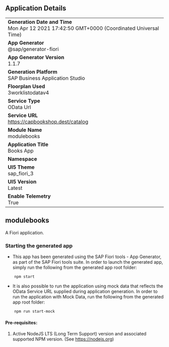 ## Application Details
|               |
| ------------- |
|**Generation Date and Time**<br>Mon Apr 12 2021 17:42:50 GMT+0000 (Coordinated Universal Time)|
|**App Generator**<br>@sap/generator-fiori|
|**App Generator Version**<br>1.1.7|
|**Generation Platform**<br>SAP Business Application Studio|
|**Floorplan Used**<br>3worklistodatav4|
|**Service Type**<br>OData Url|
|**Service URL**<br>https://capbookshop.dest/catalog
|**Module Name**<br>modulebooks|
|**Application Title**<br>Books App|
|**Namespace**<br>|
|**UI5 Theme**<br>sap_fiori_3|
|**UI5 Version**<br>Latest|
|**Enable Telemetry**<br>True|

## modulebooks

A Fiori application.

### Starting the generated app

-   This app has been generated using the SAP Fiori tools - App Generator, as part of the SAP Fiori tools suite.  In order to launch the generated app, simply run the following from the generated app root folder:

```
    npm start
```

- It is also possible to run the application using mock data that reflects the OData Service URL supplied during application generation.  In order to run the application with Mock Data, run the following from the generated app root folder:

```
    npm run start-mock
```
    

#### Pre-requisites:

1. Active NodeJS LTS (Long Term Support) version and associated supported NPM version.  (See https://nodejs.org)


